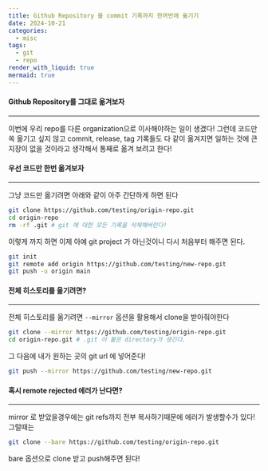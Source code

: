 ```yaml
---
title: Github Repository 를 commit 기록까지 한꺼번에 옮기기
date: 2024-10-21
categories:
  - misc
tags:
  - git
  - repo
render_with_liquid: true
mermaid: true
---
```

#### Github Repository를 그대로 옮겨보자
---
이번에 우리 repo를 다른 organization으로 이사해야하는 일이 생겼다! 그런데 코드만 쏙 옮기고 싶지 않고 commit, release, tag 기록들도 다 같이 옮겨지면 일하는 것에 큰 지장이 없을 것이라고 생각해서 통째로 옮겨 보려고 한다!


#### 우선 코드만 한번 옮겨보자
---
그냥 코드만 옮기려면 아래와 같이 아주 간단하게 하면 된다

```bash
git clone https://github.com/testing/origin-repo.git
cd origin-repo
rm -rf .git # git 에 대한 모든 기록을 삭제해버린다!
```

이렇게 까지 하면 이제 아예 git project 가 아닌것이니 다시 처음부터 해주면 된다.
```bash
git init
git remote add origin https://github.com/testing/new-repo.git
git push -u origin main
```

#### 전체 히스토리를 옮기려면?
---
전체 히스토리를 옮기려면 `--mirror` 옵션을 활용해서 clone을 받아줘야한다
```bash
git clone --mirror https://github.com/testing/origin-repo.git
cd origin-repo.git # .git 이 붙은 directory가 생긴다.
```

그 다음에 내가 원하는 곳의 git url 에 넣어준다!

```bash
git push --mirror https://github.com/testing/new-repo.git
```

#### 혹시 remote rejected 에러가 난다면?
---
mirror 로 받았을경우에는 git refs까지 전부 복사하기때문에 에러가 발생할수가 있다! 그럴때는
```bash
git clone --bare https://github.com/testing/origin-repo.git
```

bare 옵션으로 clone 받고 push해주면 된다!
